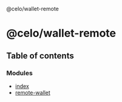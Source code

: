 @celo/wallet-remote

# @celo/wallet-remote

## Table of contents

### Modules

- [index](modules/index.md)
- [remote-wallet](modules/remote_wallet.md)
